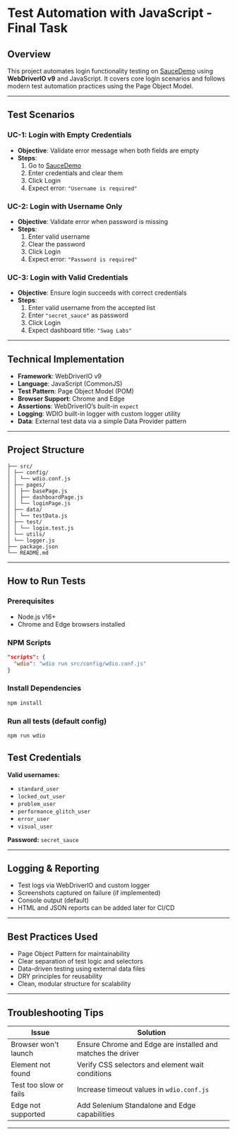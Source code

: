 # Test Automation with JavaScript - Final Task 

## Overview
This project automates login functionality testing on [SauceDemo](https://www.saucedemo.com/) using **WebDriverIO v9** and JavaScript. It covers core login scenarios and follows modern test automation practices using the Page Object Model.

---

## Test Scenarios

### UC-1: Login with Empty Credentials
- **Objective**: Validate error message when both fields are empty
- **Steps**:
  1. Go to [SauceDemo](https://www.saucedemo.com/)
  2. Enter credentials and clear them
  3. Click Login
  4. Expect error: `"Username is required"`

### UC-2: Login with Username Only
- **Objective**: Validate error when password is missing
- **Steps**:
  1. Enter valid username
  2. Clear the password
  3. Click Login
  4. Expect error: `"Password is required"`

### UC-3: Login with Valid Credentials
- **Objective**: Ensure login succeeds with correct credentials
- **Steps**:
  1. Enter valid username from the accepted list
  2. Enter `"secret_sauce"` as password
  3. Click Login
  4. Expect dashboard title: `"Swag Labs"`

---

## Technical Implementation

- **Framework**: WebDriverIO v9
- **Language**: JavaScript (CommonJS)
- **Test Pattern**: Page Object Model (POM)
- **Browser Support**: Chrome and Edge
- **Assertions**: WebDriverIO’s built-in `expect`
- **Logging**: WDIO built-in logger with custom logger utility
- **Data**: External test data via a simple Data Provider pattern

---

## Project Structure
```plaintext
├── src/
│ ├── config/
│ │ └── wdio.conf.js
│ ├── pages/
│ │ ├── basePage.js
│ │ ├── dashboardPage.js
│ │ └── loginPage.js
│ ├── data/
│ │ └── testData.js
│ ├── test/
│ │ └── login.test.js
│ └── utils/
│ └── logger.js
├── package.json
└── README.md
```

---

## How to Run Tests

### Prerequisites
- Node.js v16+  
- Chrome and Edge browsers installed 

### NPM Scripts

```json
"scripts": {
  "wdio": "wdio run src/config/wdio.conf.js"
}
```

### Install Dependencies
```bash
npm install
```

### Run all tests (default config)
```bash
npm run wdio
```


## Test Credentials

**Valid usernames:**

- `standard_user`
- `locked_out_user`
- `problem_user`
- `performance_glitch_user`
- `error_user`
- `visual_user`

**Password:** `secret_sauce`

---

## Logging & Reporting

- Test logs via WebDriverIO and custom logger
- Screenshots captured on failure (if implemented)
- Console output (default)
- HTML and JSON reports can be added later for CI/CD

---

## Best Practices Used

- Page Object Pattern for maintainability  
- Clear separation of test logic and selectors  
- Data-driven testing using external data files  
- DRY principles for reusability  
- Clean, modular structure for scalability

---

## Troubleshooting Tips

| Issue                    | Solution                                              |
|--------------------------|-------------------------------------------------------|
| Browser won't launch     | Ensure Chrome and Edge are installed and matches the driver    |
| Element not found        | Verify CSS selectors and element wait conditions     |
| Test too slow or fails   | Increase timeout values in `wdio.conf.js`            |
| Edge not supported       | Add Selenium Standalone and Edge capabilities        |

---


